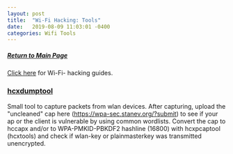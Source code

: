 ```yaml
---
layout: post
title:  "Wi-Fi Hacking: Tools"
date:   2019-08-09 11:03:01 -0400
categories: Wifi Tools
---
```

##### [Return to Main Page](https://thegetch.github.io/penetration/testing/resources/2019/08/09/Home/)

[Click here](https://thegetch.github.io/PenetrationTestingResources/WiFiHacking) for Wi-Fi- hacking guides.

### [hcxdumptool](https://github.com/ZerBea/hcxdumptool)

Small tool to capture packets from wlan devices. After capturing, upload the "uncleaned" cap here (https://wpa-sec.stanev.org/?submit) to see if your ap or the client is vulnerable by using common wordlists. Convert the cap to hccapx and/or to WPA-PMKID-PBKDF2 hashline (16800) with hcxpcaptool (hcxtools) and check if wlan-key or plainmasterkey was transmitted unencrypted.
